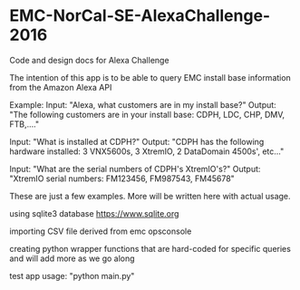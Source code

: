 # EMC-NorCal-SE-AlexaChallenge-2016
Code and design docs for Alexa Challenge

The intention of this app is to be able to query EMC install base information
from the Amazon Alexa API

Example:
Input: "Alexa, what customers are in my install base?"
Output: "The following customers are in your install base: CDPH, LDC, CHP, DMV, FTB,...."

Input: "What is installed at CDPH?"
Output: "CDPH has the following hardware installed: 3 VNX5600s, 3 XtremIO, 2 DataDomain 
4500s', etc..."

Input: "What are the serial numbers of CDPH's XtremIO's?"
Output: "XtremIO serial numbers: FM123456, FM987543, FM45678"

These are just a few examples. More will be written here with actual usage.

using sqlite3 database 
https://www.sqlite.org

importing CSV file derived from emc opsconsole

creating python wrapper functions that are hard-coded for specific queries and will add
more as we go along

test app usage: "python main.py"
